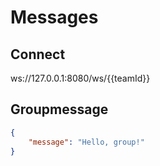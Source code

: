 
# Messages

## Connect
ws://127.0.0.1:8080/ws/{{teamId}}

## Groupmessage
```json
{
    "message": "Hello, group!"
}
```
